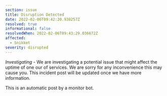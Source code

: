 ```yaml
---
section: issue
title: Disruption Detected
date: 2022-02-06T09:42:20.938257Z
resolved: true
informational: false
resolvedWhen: 2022-02-06T09:43:29.036672Z
affected:
  - Snikket
severity: disrupted
---
```

*Investigating* - We are investigating a potential issue that might affect the uptime of one our of services. We are sorry for any inconvenience this may cause you. This incident post will be updated once we have more information.

This is an automatic post by a monitor bot.
        